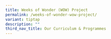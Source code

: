 ```yaml
---
title: Weeks of Wonder (WOW) Project
permalink: /weeks-of-wonder-wow-project/
variant: tiptap
description: ""
third_nav_title: Our Curriculum & Programmes
---
```

